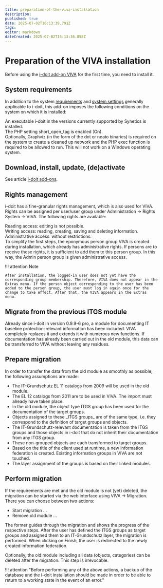 ```yaml
---
title: preparation-of-the-viva-installation
description: 
published: true
date: 2025-07-02T16:13:39.791Z
tags: 
editor: markdown
dateCreated: 2025-07-02T16:13:36.858Z
---
```


# Preparation of the VIVA installation

Before using the [i-doit add-on VIVA](./../index.md) for the first time, you need to install it.

System requirements
-------------------

In addition to the system [requirements](../../installation/system-requirements.md) and [system settings](../../installation/manual-installation/system-settings.md) generally applicable to i-doit, this add-on imposes the following conditions on the system on which it is installed:

An executable i-doit in the versions currently supported by Synetics is installed.  
The PHP setting short_open_tag is enabled (On).  
Optionally, Graphviz (in the form of the dot or neato binaries) is required on the system to create a cleaned up network and the PHP exec function is required to be allowed to run. This will not work on a Windows operating system.

Download, install, update, (de)activate
---------------------------------------

See article [i-doit add-ons](./../index.md).

Rights management
-----------------

i-doit has a fine-granular rights management, which is also used for VIVA. Rights can be assigned per user/user group under Administration → Rights System → VIVA. The following rights are available:

Reading access: editing is not possible.  
Writing access: reading, creating, saving and deleting information.  
Administrative access: without restrictions.  
To simplify the first steps, the eponymous person group VIVA is created during installation, which already has administrative rights. If persons are to receive these rights, it is sufficient to add them to this person group. In this way, the Admin person group is given administrative access.

!!! attention Note

    After installation, the logged-in user does not yet have the corresponding group membership. Therefore, VIVA does not appear in the Extras menu. If the person object corresponding to the user has been added to the person group, the user must log in again once for the change to take effect. After that, the VIVA appears in the Extras menu.

Migrate from the previous ITGS module
-------------------------------------

Already since i-doit in version 0.9.9-6 pro, a module for documenting IT baseline protection-relevant information has been included. VIVA completely replaces it and extends it with numerous new functions. If documentation has already been carried out in the old module, this data can be transferred to VIVA without leaving any residues.

Prepare migration
-----------------

In order to transfer the data from the old module as smoothly as possible, the following assumptions are made:

*   The IT-Grundschutz EL 11 catalogs from 2009 will be used in the old module.
*   The EL 12 catalogs from 2011 are to be used in VIVA. The import must already have taken place.
*   In the old module, the object type ITGS group has been used for the documentation of the target groups.
*   Objects assigned to these \_ITGS groups\_ are of the same type, i.e. they correspond to the definition of target groups and objects.
*   The IT-Grundschutz-relevant documentation is taken from the ITGS groups and those objects in i-doit that do not inherit their documentation from any ITGS group.
*   These non-grouped objects are each transformed to target groups.
*   Based on the title of the client used at runtime, a new information federation is created. Existing information groups in VIVA are not touched.
*   The layer assignment of the groups is based on their linked modules.

Perform migration
-----------------

If the requirements are met and the old module is not (yet) deleted, the migration can be started via the web interface using VIVA → Migration. There you can choose between two actions:

*   Start migration ...
*   Remove old module ...

The former guides through the migration and shows the progress of the respective steps. After the user has defined the ITGS groups as target groups and assigned them to an IT-Grundschutz layer, the migration is performed. When clicking on Finish, the user is redirected to the newly created information federation.

Optionally, the old module including all data (objects, categories) can be deleted after the migration. This step is irrevocable.

!!! attention "Before performing any of the above actions, a backup of the database and the i-doit installation should be made in order to be able to return to a working state in the event of an error."
